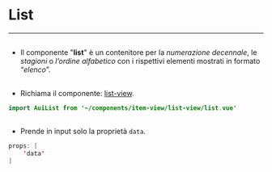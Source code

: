 # List  

<hr>  

##

- Il componente "**list**" è un contenitore per la *numerazione decennale*, le *stagioni* o *l’ordine alfabetico* con i rispettivi elementi mostrati in formato “*elenco*”.  

##

- Richiama il componente: [list-view](listview.md).  

```java
import AuiList from '~/components/item-view/list-view/list.vue'
```

##

- Prende in input solo la proprietà ```data```.  

```java
props: [
	'data'
]
```

